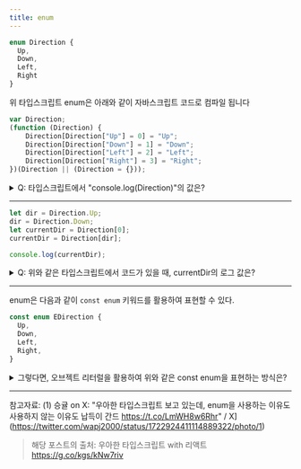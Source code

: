 ```yaml
---
title: enum
---
```


```ts
enum Direction {
  Up,
  Down,
  Left,
  Right
}
```

위 타입스크립트 enum은 아래와 같이 자바스크립트 코드로 컴파일 됩니다

```js
var Direction;
(function (Direction) {
    Direction[Direction["Up"] = 0] = "Up";
    Direction[Direction["Down"] = 1] = "Down";
    Direction[Direction["Left"] = 2] = "Left";
    Direction[Direction["Right"] = 3] = "Right";
})(Direction || (Direction = {}));
```

<details>
<summary>Q: 타입스크립트에서 "console.log(Direction)"의 값은?</summary>

```console
{
  "0": "Up",
  "1": "Down",
  "2": "Left",
  "3": "Right",
  "Up": 0,
  "Down": 1,
  "Left": 2,
  "Right": 3
} 
```

> 리버스 맵핑: [TypeScript: Handbook - Enums#reverse-mappings](https://www.typescriptlang.org/docs/handbook/enums.html#reverse-mappings)

<details>
<summary>
추가 문제
</summary>
Q: 그렇다면, "type DirectionType = keyof typeof Direction;" 해당 DirectionType의 타입 추론 결과는?

<details>
<summary>
정답 보기
</summary>
'Up' | 'Down' | 'Left' | 'Right'
</details>

</details>

</details>

---

```ts
let dir = Direction.Up;
dir = Direction.Down;
let currentDir = Direction[0];
currentDir = Direction[dir];

console.log(currentDir);
```
<details>
<summary>
Q: 위와 같은 타입스크립트에서 코드가 있을 때, currentDir의 로그 값은?
</summary>

정답: 'Down'

[playground에서 보기](https://www.typescriptlang.org/play?#code/PTAECIGEBcCcBsAUkC2ATAlKA1KAogHbQCms4ognGuAC46IIMDgF02Aa46AEoCuBogIT2A9S6IC4LgWs7AGquAb0dAAZAPYBzAM6BbhcAi46ECqa4A9xwC6rgF57AHIOAUsYBQxAmxSgAIgEtYxAMbQrUzgG9DoUAFUADgBp3llIA7gT+HhLEAGbQYaxWMgAW0IYAvoaG0ACe3sSWNvaOzgDKcFYEMqAAvKAA1sSZUpGgWTmNebYOTgQA3OnwxNCgaDZV7QVdAHQ+vcOwo9YdhQQTFsE9hv2DdmywtkQL8-mdzgDaAAwAur3buybQB9UL46ezV+l2znJS-RN2-QCGsEQGHen2+xAm8FkiCexwIIMMHwIXx+UJkiFmvlANz29xsGCAA)
</details>

---

enum은 다음과 같이 `const enum` 키워드를 활용하여 표현할 수 있다.

```ts
const enum EDirection {
  Up,
  Down,
  Left,
  Right,
}
```

<details>
<summary>
그렇다면, 오브젝트 리터럴을 활용하여 위와 같은 const enum을 표현하는 방식은?
</summary>
<pre>
const ODirection = {
  Up: 0,
  Down: 1,
  Left: 2,
  Right: 3,
} as const;
//^? 타입 단언
</pre>
</details>

---

참고자료: (1) 승귤 on X: "우아한 타입스크립트 보고 있는데, enum을 사용하는 이유도 사용하지 않는 이유도 납득이 간드 https://t.co/LmWH8w6Rhr" / X](https://twitter.com/wapj2000/status/1722924411114889322/photo/1)

> 해당 포스트의 출처: 우아한 타입스크립트 with 리액트 https://g.co/kgs/kNw7riv